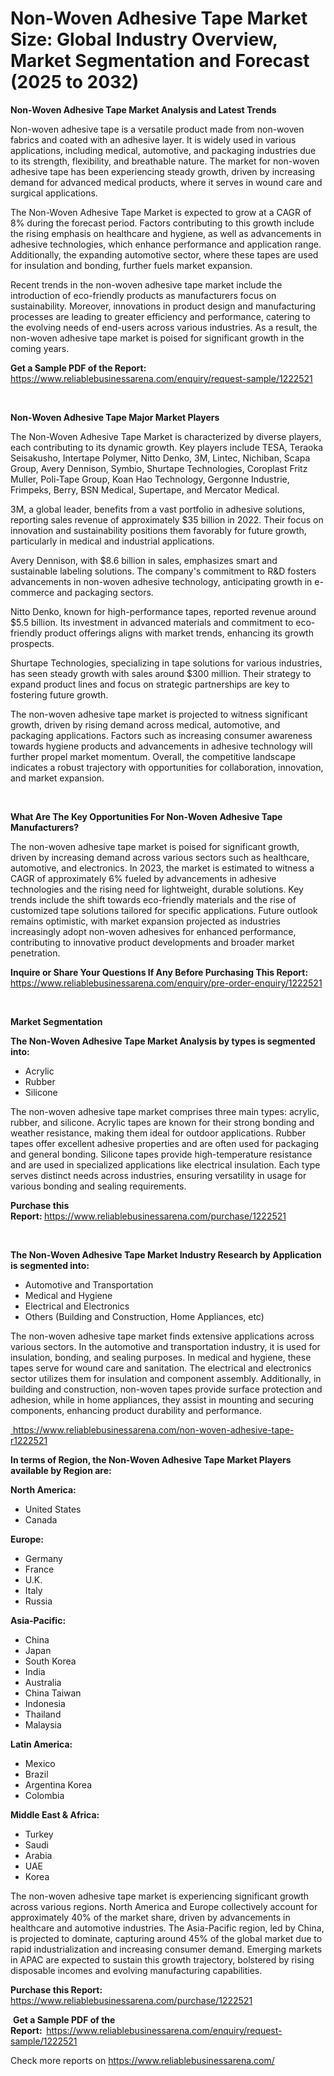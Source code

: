 <p><h1>Non-Woven Adhesive Tape Market Size: Global Industry Overview, Market Segmentation and Forecast (2025 to 2032)</h1></p><p><strong>Non-Woven Adhesive Tape Market Analysis and Latest Trends</strong></p>
<p><p>Non-woven adhesive tape is a versatile product made from non-woven fabrics and coated with an adhesive layer. It is widely used in various applications, including medical, automotive, and packaging industries due to its strength, flexibility, and breathable nature. The market for non-woven adhesive tape has been experiencing steady growth, driven by increasing demand for advanced medical products, where it serves in wound care and surgical applications. </p><p>The Non-Woven Adhesive Tape Market is expected to grow at a CAGR of 8% during the forecast period. Factors contributing to this growth include the rising emphasis on healthcare and hygiene, as well as advancements in adhesive technologies, which enhance performance and application range. Additionally, the expanding automotive sector, where these tapes are used for insulation and bonding, further fuels market expansion. </p><p>Recent trends in the non-woven adhesive tape market include the introduction of eco-friendly products as manufacturers focus on sustainability. Moreover, innovations in product design and manufacturing processes are leading to greater efficiency and performance, catering to the evolving needs of end-users across various industries. As a result, the non-woven adhesive tape market is poised for significant growth in the coming years.</p></p>
<p><strong>Get a Sample PDF of the Report:&nbsp;</strong> <a href="https://www.reliablebusinessarena.com/enquiry/request-sample/1222521?utm_campaign=2531&utm_medium=2&utm_source=Github&utm_content=ia&utm_term=06042025&utm_id=non-woven-adhesive-tape">https://www.reliablebusinessarena.com/enquiry/request-sample/1222521</a></p>
<p>&nbsp;</p>
<p><strong>Non-Woven Adhesive Tape Major Market Players</strong></p>
<p><p>The Non-Woven Adhesive Tape Market is characterized by diverse players, each contributing to its dynamic growth. Key players include TESA, Teraoka Seisakusho, Intertape Polymer, Nitto Denko, 3M, Lintec, Nichiban, Scapa Group, Avery Dennison, Symbio, Shurtape Technologies, Coroplast Fritz Muller, Poli-Tape Group, Koan Hao Technology, Gergonne Industrie, Frimpeks, Berry, BSN Medical, Supertape, and Mercator Medical.</p><p>3M, a global leader, benefits from a vast portfolio in adhesive solutions, reporting sales revenue of approximately $35 billion in 2022. Their focus on innovation and sustainability positions them favorably for future growth, particularly in medical and industrial applications.</p><p>Avery Dennison, with $8.6 billion in sales, emphasizes smart and sustainable labeling solutions. The company's commitment to R&D fosters advancements in non-woven adhesive technology, anticipating growth in e-commerce and packaging sectors.</p><p>Nitto Denko, known for high-performance tapes, reported revenue around $5.5 billion. Its investment in advanced materials and commitment to eco-friendly product offerings aligns with market trends, enhancing its growth prospects.</p><p>Shurtape Technologies, specializing in tape solutions for various industries, has seen steady growth with sales around $300 million. Their strategy to expand product lines and focus on strategic partnerships are key to fostering future growth.</p><p>The non-woven adhesive tape market is projected to witness significant growth, driven by rising demand across medical, automotive, and packaging applications. Factors such as increasing consumer awareness towards hygiene products and advancements in adhesive technology will further propel market momentum. Overall, the competitive landscape indicates a robust trajectory with opportunities for collaboration, innovation, and market expansion.</p></p>
<p>&nbsp;</p>
<p><strong>What Are The Key Opportunities For Non-Woven Adhesive Tape Manufacturers?</strong></p>
<p><p>The non-woven adhesive tape market is poised for significant growth, driven by increasing demand across various sectors such as healthcare, automotive, and electronics. In 2023, the market is estimated to witness a CAGR of approximately 6% fueled by advancements in adhesive technologies and the rising need for lightweight, durable solutions. Key trends include the shift towards eco-friendly materials and the rise of customized tape solutions tailored for specific applications. Future outlook remains optimistic, with market expansion projected as industries increasingly adopt non-woven adhesives for enhanced performance, contributing to innovative product developments and broader market penetration.</p></p>
<p><strong>Inquire or Share Your Questions If Any Before Purchasing This Report:</strong> <a href="https://www.reliablebusinessarena.com/enquiry/pre-order-enquiry/1222521?utm_campaign=2531&utm_medium=2&utm_source=Github&utm_content=ia&utm_term=06042025&utm_id=non-woven-adhesive-tape">https://www.reliablebusinessarena.com/enquiry/pre-order-enquiry/1222521</a></p>
<p>&nbsp;</p>
<p><strong>Market Segmentation</strong></p>
<p><strong>The Non-Woven Adhesive Tape Market Analysis by types is segmented into:</strong></p>
<p><ul><li>Acrylic</li><li>Rubber</li><li>Silicone</li></ul></p>
<p><p>The non-woven adhesive tape market comprises three main types: acrylic, rubber, and silicone. Acrylic tapes are known for their strong bonding and weather resistance, making them ideal for outdoor applications. Rubber tapes offer excellent adhesive properties and are often used for packaging and general bonding. Silicone tapes provide high-temperature resistance and are used in specialized applications like electrical insulation. Each type serves distinct needs across industries, ensuring versatility in usage for various bonding and sealing requirements.</p></p>
<p><strong>Purchase this Report:&nbsp;</strong><a href="https://www.reliablebusinessarena.com/purchase/1222521?utm_campaign=2531&utm_medium=2&utm_source=Github&utm_content=ia&utm_term=06042025&utm_id=non-woven-adhesive-tape">https://www.reliablebusinessarena.com/purchase/1222521</a></p>
<p>&nbsp;</p>
<p><strong>The Non-Woven Adhesive Tape Market Industry Research by Application is segmented into:</strong></p>
<p><ul><li>Automotive and Transportation</li><li>Medical and Hygiene</li><li>Electrical and Electronics</li><li>Others (Building and Construction, Home Appliances, etc)</li></ul></p>
<p><p>The non-woven adhesive tape market finds extensive applications across various sectors. In the automotive and transportation industry, it is used for insulation, bonding, and sealing purposes. In medical and hygiene, these tapes serve for wound care and sanitation. The electrical and electronics sector utilizes them for insulation and component assembly. Additionally, in building and construction, non-woven tapes provide surface protection and adhesion, while in home appliances, they assist in mounting and securing components, enhancing product durability and performance.</p></p>
<p><a href="https://www.reliablebusinessarena.com/non-woven-adhesive-tape-r1222521?utm_campaign=2531&utm_medium=2&utm_source=Github&utm_content=ia&utm_term=06042025&utm_id=non-woven-adhesive-tape">&nbsp;https://www.reliablebusinessarena.com/non-woven-adhesive-tape-r1222521</a></p>
<p><strong>In terms of Region, the Non-Woven Adhesive Tape Market Players available by Region are:</strong></p>
<p>
    <p> <strong> North America: </strong>
        <ul>
            <li>United States</li>
            <li>Canada</li>
        </ul>
        </p> 
    <p> <strong> Europe: </strong>
        <ul>
            <li>Germany</li>
            <li>France</li>
            <li>U.K.</li>
            <li>Italy</li>
            <li>Russia</li>
        </ul>
        </p> 
    <p> <strong> Asia-Pacific: </strong>
        <ul>
            <li>China</li>
            <li>Japan</li>
            <li>South Korea</li>
            <li>India</li>
            <li>Australia</li>
            <li>China Taiwan</li>
            <li>Indonesia</li>
            <li>Thailand</li>
            <li>Malaysia</li>
        </ul>
        </p> 
    <p> <strong> Latin America: </strong>
        <ul>
            <li>Mexico</li>
            <li>Brazil</li>
            <li>Argentina Korea</li>
            <li>Colombia</li>
        </ul>
        </p> 
    <p> <strong> Middle East & Africa: </strong>
        <ul>
            <li>Turkey</li>
            <li>Saudi</li>
            <li>Arabia</li>
            <li>UAE</li>
            <li>Korea</li>
        </ul>
    </p>
    </p>
<p><p>The non-woven adhesive tape market is experiencing significant growth across various regions. North America and Europe collectively account for approximately 40% of the market share, driven by advancements in healthcare and automotive industries. The Asia-Pacific region, led by China, is projected to dominate, capturing around 45% of the global market due to rapid industrialization and increasing consumer demand. Emerging markets in APAC are expected to sustain this growth trajectory, bolstered by rising disposable incomes and evolving manufacturing capabilities.</p></p>
<p><strong>Purchase this Report: </strong><a href="https://www.reliablebusinessarena.com/purchase/1222521?utm_campaign=2531&utm_medium=2&utm_source=Github&utm_content=ia&utm_term=06042025&utm_id=non-woven-adhesive-tape">https://www.reliablebusinessarena.com/purchase/1222521</a></p>
<p>&nbsp;<strong>Get a Sample PDF of the Report:&nbsp;&nbsp;</strong><a href="https://www.reliablebusinessarena.com/enquiry/request-sample/1222521?utm_campaign=2531&utm_medium=2&utm_source=Github&utm_content=ia&utm_term=06042025&utm_id=non-woven-adhesive-tape">https://www.reliablebusinessarena.com/enquiry/request-sample/1222521</a></p>
<p><strong></strong></p>
<p>Check more reports on <a href="https://www.reliablebusinessarena.com/?utm_campaign=2531&utm_medium=2&utm_source=Github&utm_content=ia&utm_term=06042025&utm_id=non-woven-adhesive-tape">https://www.reliablebusinessarena.com/</a></p>